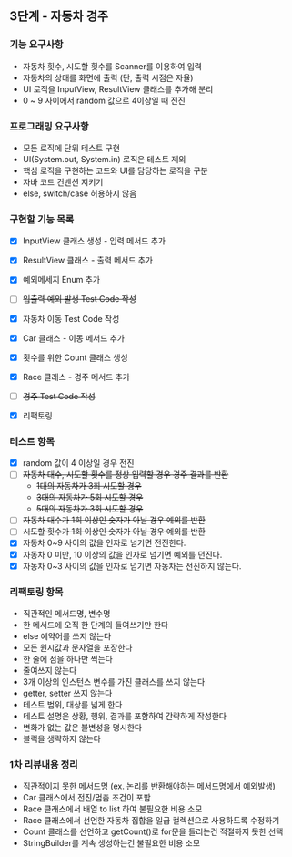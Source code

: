 3단계 - 자동차 경주
---

### 기능 요구사항
- 자동차 횟수, 시도할 횟수를 Scanner를 이용하여 입력
- 자동차의 상태를 화면에 출력 (단, 출력 시점은 자율)
- UI 로직을 InputView, ResultView 클래스를 추가해 분리
- 0 ~ 9 사이에서 random 값으로 4이상일 때 전진


### 프로그래밍 요구사항
- 모든 로직에 단위 테스트 구현
- UI(System.out, System.in) 로직은 테스트 제외
- 핵심 로직을 구현하는 코드와 UI를 담당하는 로직을 구분
- 자바 코드 컨벤션 지키기
- else, switch/case 허용하지 않음


### 구현할 기능 목록
- [x] InputView 클래스 생성 - 입력 메서드 추가
- [x] ResultView 클래스 - 출력 메서드 추가
- [x] 예외메세지 Enum 추가
- [ ] ~~입출력 예외 발생 Test Code 작성~~
- [x] 자동차 이동 Test Code 작성
- [x] Car 클래스 - 이동 메서드 추가
- [x] 횟수를 위한 Count 클래스 생성
- [x] Race 클래스 - 경주 메서드 추가
- [ ] ~~경주 Test Code 작성~~
- [x] 리팩토링

 
### 테스트 항목
- [x] random 값이 4 이상일 경우 전진
- [ ] ~~자동차 대수, 시도할 횟수를 정상 입력할 경우 경주 결과를 반환~~
    - ~~1대의 자동차가 3회 시도할 경우~~
    - ~~3대의 자동차가 5회 시도할 경우~~
    - ~~5대의 자동차가 3회 시도할 경우~~
- [ ] ~~자동차 대수가 1회 이상인 숫자가 아닐 경우 예외를 반환~~
- [ ] ~~시도할 횟수가 1회 이상인 숫자가 아닐 경우 예외를 반환~~
- [x] 자동차 0~9 사이의 값을 인자로 넘기면 전진한다.
- [x] 자동차 0 미만, 10 이상의 값을 인자로 넘기면 예외를 던진다.
- [x] 자동차 0~3 사이의 값을 인자로 넘기면 자동차는 전진하지 않는다.

### 리팩토링 항목
- 직관적인 메서드명, 변수명
- 한 메서드에 오직 한 단계의 들여쓰기만 한다
- else 예약어를 쓰지 않는다
- 모든 원시값과 문자열을 포장한다
- 한 줄에 점을 하나만 찍는다
- 줄여쓰지 않는다
- 3개 이상의 인스턴스 변수를 가진 클래스를 쓰지 않는다
- getter, setter 쓰지 않는다
- 테스트 범위, 대상를 넓게 한다
- 테스트 설명은 상황, 행위, 결과를 포함하여 간략하게 작성한다
- 변화가 없는 값은 불변성을 명시한다 
- 블럭을 생략하지 않는다

### 1차 리뷰내용 정리
- 직관적이지 못한 메서드명 (ex. 논리를 반환해야하는 메서드명에서 예외발생)
- Car 클래스에서 전진/멈춤 조건이 포함
- Race 클래스에서 배열 to list 하여 불필요한 비용 소모
- Race 클래스에서 선언한 자동차 집합을 일급 컬렉션으로 사용하도록 수정하기
- Count 클래스를 선언하고 getCount()로 for문을 돌리는건 적절하지 못한 선택
- StringBuilder를 계속 생성하는건 불필요한 비용 소모